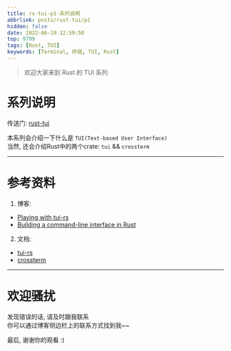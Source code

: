 ```yaml
---
title: rs-tui-p1-系列说明
abbrlink: posts/rust-tui/p1
hidden: false
date: 2022-06-19 12:59:50
top: 9799
tags: [Rust, TUI]
keywords: [Terminal, 终端, TUI, Rust]
---
```

> 欢迎大家来到 Rust 的 TUI 系列
<!-- more -->
# 系列说明
传送门: [rust-tui](/categories/rust-tui)

本系列会介绍一下什么是 `TUI(Text-based User Interface)`  
当然, 还会介绍Rust中的两个crate: `tui` && `crossterm`  

- - -
# 参考资料
1. 博客:
- [Playing with tui-rs](https://monkeypatch.io/blog/2021/2021-05-31-rust-tui/)
- [Building a command-line interface in Rust](https://blog.logrocket.com/rust-and-tui-building-a-command-line-interface-in-rust/)
2. 文档:
- [tui-rs](https://docs.rs/tui/latest/tui/)
- [crossterm](https://docs.rs/crossterm/latest/crossterm/)

- - -
# 欢迎骚扰
发现错误的话, 请及时跟我联系  
你可以通过博客侧边栏上的联系方式找到我~~  

最后, 谢谢你的观看 :)